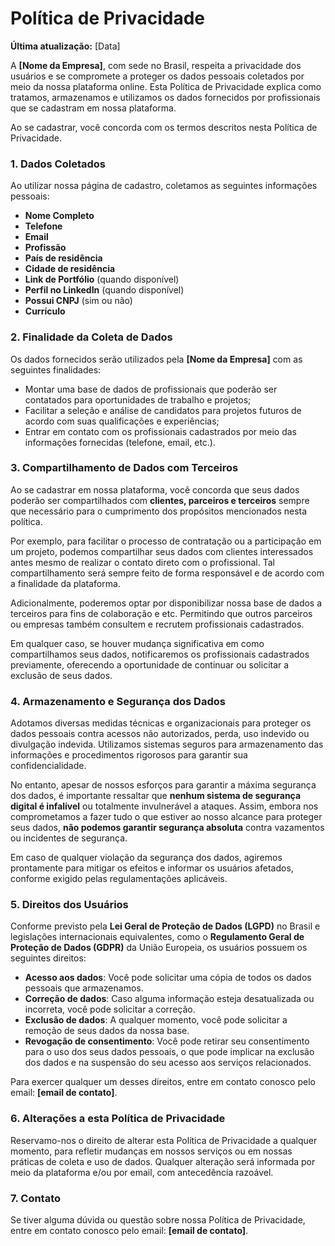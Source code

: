 # Política de Privacidade

**Última atualização:** [Data]

A **[Nome da Empresa]**, com sede no Brasil, respeita a privacidade dos usuários e se compromete a proteger os dados pessoais coletados por meio da nossa plataforma online. Esta Política de Privacidade explica como tratamos, armazenamos e utilizamos os dados fornecidos por profissionais que se cadastram em nossa plataforma.

Ao se cadastrar, você concorda com os termos descritos nesta Política de Privacidade.

### 1. Dados Coletados

Ao utilizar nossa página de cadastro, coletamos as seguintes informações pessoais:

- **Nome Completo**
- **Telefone**
- **Email**
- **Profissão**
- **País de residência**
- **Cidade de residência**
- **Link de Portfólio** (quando disponível)
- **Perfil no LinkedIn** (quando disponível)
- **Possui CNPJ** (sim ou não)
- **Currículo**

### 2. Finalidade da Coleta de Dados

Os dados fornecidos serão utilizados pela **[Nome da Empresa]** com as seguintes finalidades:

- Montar uma base de dados de profissionais que poderão ser contatados para oportunidades de trabalho e projetos;
- Facilitar a seleção e análise de candidatos para projetos futuros de acordo com suas qualificações e experiências;
- Entrar em contato com os profissionais cadastrados por meio das informações fornecidas (telefone, email, etc.).

### 3. Compartilhamento de Dados com Terceiros

Ao se cadastrar em nossa plataforma, você concorda que seus dados poderão ser compartilhados com **clientes, parceiros e terceiros** sempre que necessário para o cumprimento dos propósitos mencionados nesta política.

Por exemplo, para facilitar o processo de contratação ou a participação em um projeto, podemos compartilhar seus dados com clientes interessados antes mesmo de realizar o contato direto com o profissional. Tal compartilhamento será sempre feito de forma responsável e de acordo com a finalidade da plataforma.

Adicionalmente, poderemos optar por disponibilizar nossa base de dados a terceiros para fins de colaboração e etc. Permitindo que outros parceiros ou empresas também consultem e recrutem profissionais cadastrados.

Em qualquer caso, se houver mudança significativa em como compartilhamos seus dados, notificaremos os profissionais cadastrados previamente, oferecendo a oportunidade de continuar ou solicitar a exclusão de seus dados.

### 4. Armazenamento e Segurança dos Dados

Adotamos diversas medidas técnicas e organizacionais para proteger os dados pessoais contra acessos não autorizados, perda, uso indevido ou divulgação indevida. Utilizamos sistemas seguros para armazenamento das informações e procedimentos rigorosos para garantir sua confidencialidade.

No entanto, apesar de nossos esforços para garantir a máxima segurança dos dados, é importante ressaltar que **nenhum sistema de segurança digital é infalível** ou totalmente invulnerável a ataques. Assim, embora nos comprometamos a fazer tudo o que estiver ao nosso alcance para proteger seus dados, **não podemos garantir segurança absoluta** contra vazamentos ou incidentes de segurança.

Em caso de qualquer violação da segurança dos dados, agiremos prontamente para mitigar os efeitos e informar os usuários afetados, conforme exigido pelas regulamentações aplicáveis.

### 5. Direitos dos Usuários

Conforme previsto pela **Lei Geral de Proteção de Dados (LGPD)** no Brasil e legislações internacionais equivalentes, como o **Regulamento Geral de Proteção de Dados (GDPR)** da União Europeia, os usuários possuem os seguintes direitos:

- **Acesso aos dados**: Você pode solicitar uma cópia de todos os dados pessoais que armazenamos.
- **Correção de dados**: Caso alguma informação esteja desatualizada ou incorreta, você pode solicitar a correção.
- **Exclusão de dados**: A qualquer momento, você pode solicitar a remoção de seus dados da nossa base.
- **Revogação de consentimento**: Você pode retirar seu consentimento para o uso dos seus dados pessoais, o que pode implicar na exclusão dos dados e na suspensão do seu acesso aos serviços relacionados.

Para exercer qualquer um desses direitos, entre em contato conosco pelo email: **[email de contato]**.

### 6. Alterações a esta Política de Privacidade

Reservamo-nos o direito de alterar esta Política de Privacidade a qualquer momento, para refletir mudanças em nossos serviços ou em nossas práticas de coleta e uso de dados. Qualquer alteração será informada por meio da plataforma e/ou por email, com antecedência razoável.

### 7. Contato

Se tiver alguma dúvida ou questão sobre nossa Política de Privacidade, entre em contato conosco pelo email: **[email de contato]**.
